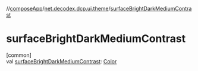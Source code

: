 //[composeApp](../../index.md)/[net.decodex.dcp.ui.theme](index.md)/[surfaceBrightDarkMediumContrast](surface-bright-dark-medium-contrast.md)

# surfaceBrightDarkMediumContrast

[common]\
val [surfaceBrightDarkMediumContrast](surface-bright-dark-medium-contrast.md): [Color](https://developer.android.com/reference/kotlin/androidx/compose/ui/graphics/Color.html)
